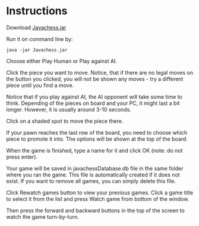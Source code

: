 # Instructions

Download [Javachess.jar](https://github.com/ShootingStar91/Javachess/releases/download/viikko7/Javachess.jar)

Run it on command line by:
```
java -jar Javachess.jar
```

Choose either Play Human or Play against AI.

Click the piece you want to move. Notice, that if there are no legal moves on the button you clicked, you will not be shown any moves - try a different piece until you find a move.

Notice that if you play against AI, the AI opponent will take some time to think. Depending of the pieces on board and your PC, it might last a bit longer. However, it is usually around 3-10 seconds.

Click on a shaded spot to move the piece there.

If your pawn reaches the last row of the board, you need to choose which piece to promote it into. The options will be shown at the top of the board.

When the game is finished, type a name for it and click OK (note: do not press enter).

Your game will be saved in javachessDatabase.db file in the same folder where you ran the game. This file is automatically created if it does not exist. If you want to remove all games, you can simply delete this file.

Click Rewatch games button to view your previous games. Click a game title to select it from the list and press Watch game from bottom of the window.

Then press the forward and backward buttons in the top of the screen to watch the game turn-by-turn.
